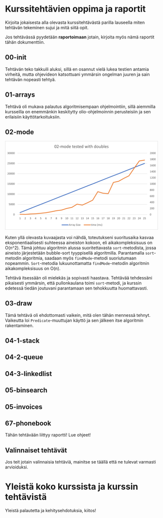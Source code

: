 # Kurssitehtävien oppima ja raportit

Kirjoita jokaisesta alla olevasta kurssitehtävästä parilla lauseella miten tehtävän tekeminen sujui ja mitä siitä opit.

Jos tehtävässä pyydetään **raportoimaan** jotain, kirjoita myös nämä raportit tähän dokumenttiin.

## 00-init

Tehtävän teko takkuili aluksi, sillä en osannut vielä lukea testien antamia virheitä, mutta ohjevideon katsottuani ymmärsin ongelman juuren ja sain tehtävän nopeasti tehtyä.

## 01-arrays

Tehtävä oli mukava palautus algoritmisempaan ohjelmointiin, sillä aiemmilla kursseilla on enemmänkin keskitytty olio-ohjelmoinnin perusteisiin ja sen erilaisiin käyttötarkoituksiin.

## 02-mode

![Graph](02-mode_graph.png)

Kuten yllä olevasta kuvaajasta voi nähdä, toteutukseni suoritusaika kasvaa eksponentiaalisesti suhteessa aineiston kokoon, eli aikakompleksisuus on O(n^2). Tämä johtuu algoritmin alussa suoritettavasta `sort`-metodista, jossa aineisto järjestetään bubble-sort tyyppisellä algoritmilla. Parantamalla `sort`-metodin algoritmia, saadaan myös `findMode`-metodi suoriutumaan nopeammin. `Sort`-metodia lukuunottamatta `findMode`-metodin algoritmin aikakompleksisuus on O(n).

Tehtävä itsessään oli mielekäs ja sopivasti haastava. Tehtävää tehdessäni pikaisesti ymmärsin, että pullonkaulana toimi `sort`-metodi, ja kurssin edetessä tiedän joutuvani parantamaan sen tehokkuutta huomattavasti.

## 03-draw

Tämä tehtävä oli ehdottomasti vaikein, mitä olen tähän mennessä tehnyt. Vaikeutta loi `Predicate`-muuttujan käyttö ja sen jälkeen itse algoritmin rakentaminen.


## 04-1-stack


## 04-2-queue


## 04-3-linkedlist


## 05-binsearch


## 05-invoices


## 67-phonebook

Tähän tehtävään liittyy raportti! Lue ohjeet!

## Valinnaiset tehtävät

Jos teit jotain valinnaisia tehtäviä, mainitse se täällä että ne tulevat varmasti arvioiduksi.

# Yleistä koko kurssista ja kurssin tehtävistä

Yleistä palautetta ja kehitysehdotuksia, kiitos!